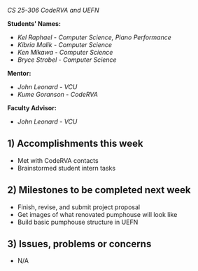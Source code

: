  *CS 25-306 CodeRVA and UEFN*

**Students' Names:**
- *Kel Raphael* - *Computer Science, Piano Performance*
- *Kibria Malik* - *Computer Science*
- *Ken Mikawa* - *Computer Science*
- *Bryce Strobel* - *Computer Science*

**Mentor:**
- *John Leonard*  - *VCU*
- *Kume Goranson* - *CodeRVA*

**Faculty Advisor:**
- *John Leonard*  - *VCU*

## 1) Accomplishments this week ##
- Met with CodeRVA contacts
- Brainstormed student intern tasks

## 2) Milestones to be completed next week ##
- Finish, revise, and submit project proposal
- Get images of what renovated pumphouse will look like
- Build basic pumphouse structure in UEFN


## 3) Issues, problems or concerns ##
- N/A
